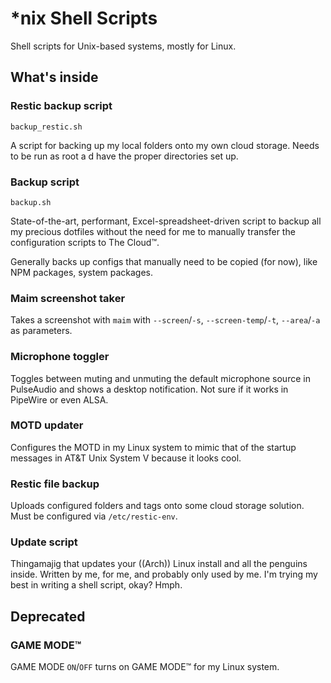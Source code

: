 # *nix Shell Scripts
Shell scripts for Unix-based systems, mostly for Linux.

## What's inside

### Restic backup script
`backup_restic.sh`

A script for backing up my local folders onto my own cloud storage. Needs to be run as root a d have the proper directories set up.

### Backup script
`backup.sh`

State-of-the-art, performant, Excel-spreadsheet-driven script to backup all my precious dotfiles without the need for me to manually transfer the configuration scripts to The Cloud™.

Generally backs up configs that manually need to be copied (for now), like NPM packages, system packages.

### Maim screenshot taker
Takes a screenshot with `maim` with `--screen`/`-s`, `--screen-temp`/`-t`, `--area`/`-a` as parameters.

### Microphone toggler
Toggles between muting and unmuting the default microphone source in PulseAudio and shows a desktop notification. Not sure if it works in PipeWire or even ALSA.

### MOTD updater
Configures the MOTD in my Linux system to mimic that of the startup messages in AT&T Unix System V because it looks cool.

### Restic file backup
Uploads configured folders and tags onto some cloud storage solution. Must be configured via `/etc/restic-env`.

### Update script
Thingamajig that updates your ((Arch)) Linux install and all the penguins inside. Written by me, for me, and probably only used by me. I'm trying my best in writing a shell script, okay? Hmph.


## Deprecated


### GAME MODE™
GAME MODE `ON`/`OFF` turns on GAME MODE™ for my Linux system.
